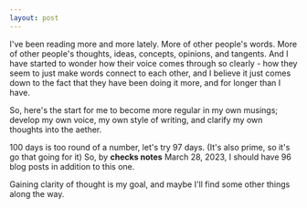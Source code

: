 ```yaml
---
layout: post
---
```


I've been reading more and more lately. More of other people's words. More of other people's thoughts, ideas, concepts, opinions, and tangents. And I have started to wonder how their voice comes through so clearly - how they seem to just make words connect to each other, and I believe it just comes down to the fact that they have been doing it more, and for longer than I have. 

So, here's the start for me to become more regular in my own musings; develop my own voice, my own style of writing, and clarify my own thoughts into the aether. 

100 days is too round of a number, let's try 97 days. (It's also prime, so it's go that going for it) So, by **checks notes** March 28, 2023, I should have 96 blog posts in addition to this one. 

Gaining clarity of thought is my goal, and maybe I'll find some other things along the way. 